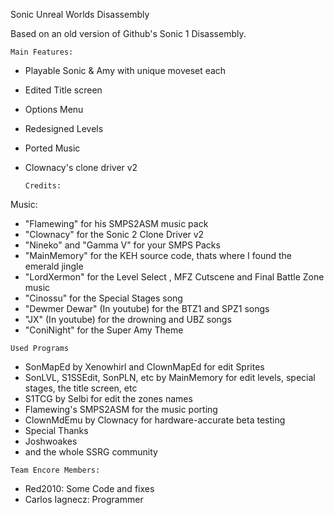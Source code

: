 Sonic Unreal Worlds Disassembly

Based on an old version of Github's Sonic 1 Disassembly.

    Main Features:
 - Playable Sonic & Amy with unique moveset each
 - Edited Title screen
 - Options Menu
 - Redesigned Levels
 - Ported Music
 - Clownacy's clone driver v2
   

       Credits:
   
Music:
   - "Flamewing"     for his SMPS2ASM music pack
   - "Clownacy"      for the Sonic 2 Clone Driver v2
   - "Nineko" and "Gamma V" for your SMPS Packs
   - "MainMemory"    for the KEH source code, thats where I found the emerald jingle
   - "LordXermon"    for the Level Select , MFZ Cutscene and Final Battle Zone music
   - "Cinossu"       for the Special Stages song
   - "Dewmer Dewar"  (In youtube) for the BTZ1 and SPZ1 songs
   - "JX"            (In youtube) for the drowning and UBZ songs
   - "ConiNight"     for the Super Amy Theme
    
    Used Programs
   - SonMapEd by Xenowhirl and ClownMapEd for edit Sprites
   - SonLVL, S1SSEdit, SonPLN, etc by MainMemory for edit levels, special stages, the title screen, etc
   - S1TCG by Selbi for edit the zones names
   - Flamewing's SMPS2ASM for the music porting
   - ClownMdEmu by Clownacy for hardware-accurate beta testing
   - Special Thanks
   - Joshwoakes 
   - and the whole SSRG community

    Team Encore Members:
   - Red2010: Some Code and fixes
   - Carlos Iagnecz: Programmer